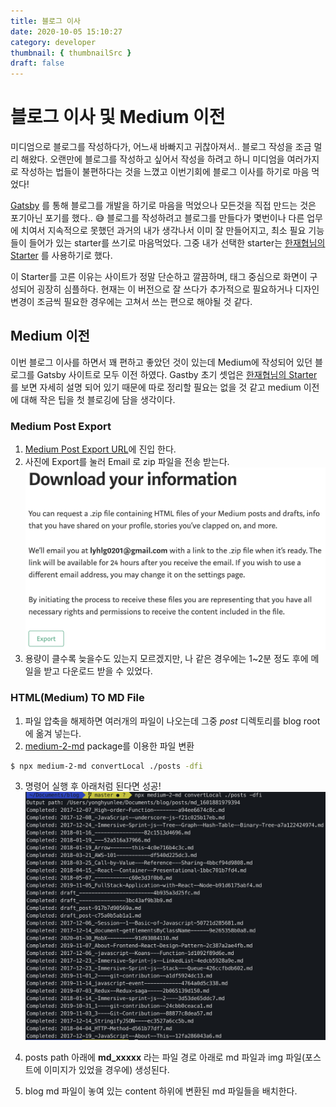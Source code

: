 ```yaml
---
title: 블로그 이사
date: 2020-10-05 15:10:27
category: developer
thumbnail: { thumbnailSrc }
draft: false
---
```


# 블로그 이사 및 Medium 이전

미디엄으로 블로그를 작성하다가, 어느새 바빠지고 귀찮아져서.. 블로그 작성을 조금 멀리 해왔다.
오랜만에 블로그를 작성하고 싶어서 작성을 하려고 하니 미디엄을 여러가지로 작성하는 법들이 불편하다는 것을 느꼈고 이번기회에 블로그 이사를 하기로 마음 먹었다!

[Gatsby](https://www.gatsbyjs.com/ 'Gatsby') 를 통해 블로그를 개발을 하기로 마음을 먹었으나 모든것을 직접 만드는 것은 포기아닌 포기를 했다.. 😅
블로그를 작성하려고 블로그를 만들다가 몇번이나 다른 업무에 치여서 지속적으로 못했던 과거의 내가 생각나서 이미 잘 만들어지고, 최소 필요 기능들이 들어가 있는 starter를 쓰기로 마음먹었다.
그중 내가 선택한 starter는 [한재협님의 Starter](https://github.com/JaeYeopHan/gatsby-starter-bee '한재협님의 Starter') 를 사용하기로 했다.

이 Starter를 고른 이유는 사이트가 정말 단순하고 깔끔하며, 태그 중심으로 화면이 구성되어 굉장히 심플하다. 현재는 이 버전으로 잘 쓰다가 추가적으로 필요하거나 디자인 변경이 조금씩 필요한 경우에는 고쳐서 쓰는 편으로 해야될 것 같다.

## Medium 이전

이번 블로그 이사를 하면서 꽤 편하고 좋았던 것이 있는데 Medium에 작성되어 있던 블로그를 Gatsby 사이트로 모두 이전 하였다. Gastby 초기 셋업은 [한재협님의 Starter](https://github.com/JaeYeopHan/gatsby-starter-bee '한재협님의 Starter') 를 보면 자세히 설명 되어 있기 때문에 따로 정리할 필요는 없을 것 같고 medium 이전에 대해 작은 팁을 첫 블로깅에 담을 생각이다.

### Medium Post Export

1. [Medium Post Export URL](https://medium.com/me/export 'Medium Post Export URL')에 진입 한다.
2. 사진에 Export를 눌러 Email 로 zip 파일을 전송 받는다.
   ![](./img/export-medium.png)
3. 용량이 클수록 늦을수도 있는지 모르겠지만, 나 같은 경우에는 1~2분 정도 후에 메일을 받고 다운로드 받을 수 있었다.

### HTML(Medium) TO MD File

1. 파일 압축을 해제하면 여러개의 파일이 나오는데 그중 _post_ 디렉토리를 blog root에 옮겨 넣는다.
2. [medium-2-md](https://github.com/gautamdhameja/medium-2-md 'medium-2-md') package를 이용한 파일 변환

```bash
$ npx medium-2-md convertLocal ./posts -dfi
```

3. 명령어 실행 후 아래처럼 된다면 성공!
   ![](./img/blog-html-2-md.png)

4. posts path 아래에 **md_xxxxx** 라는 파일 경로 아래로 md 파일과 img 파일(포스트에 이미지가 있었을 경우에) 생성된다.
5. blog md 파일이 놓여 있는 content 하위에 변환된 md 파일들을 배치한다.
